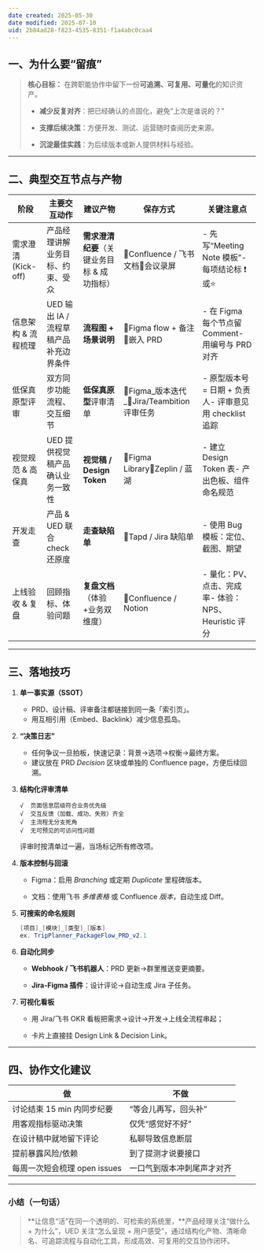 ```yaml
---
date created: 2025-05-30
date modified: 2025-07-10
uid: 2b84ad28-f823-4535-8351-f1a4abc0caa4
---
```

## 一、为什么要“留痕”

> **核心目标：** 在跨职能协作中留下一份**可追溯、可复用、可量化**的知识资产。
>
> - **减少反复对齐**：把已经确认的点固化，避免“上次是谁说的？”
>
> - **支撑后续决策**：方便开发、测试、运营随时查阅历史来源。
>
> - **沉淀最佳实践**：为后续版本或新人提供材料与经验。
>

---

## 二、典型交互节点与产物

|阶段|主要交互动作|建议产物|保存方式|关键注意点|
|---|---|---|---|---|
|需求澄清(Kick-off)|产品经理讲解业务目标、约束、受众|**需求澄清纪要**（关键业务目标 & 成功指标）|🔹Confluence / 飞书文档🔹会议录屏|- 先写“Meeting Note 模板”- 每项结论标 ❗或⭐|
|信息架构 & 流程梳理|UED 输出 IA / 流程草稿产品补充边界条件|**流程图 + 场景说明**|🔹Figma flow + 备注🔹嵌入 PRD|- 在 Figma 每个节点留 Comment- 用编号与 PRD 对齐|
|低保真原型评审|双方同步功能流程、交互细节|**低保真原型**评审清单|🔹Figma_版本迭代_🔹Jira/Teambition 评审任务|- 原型版本号 = 日期 + 负责⼈- 评审意见用 checklist 追踪|
|视觉规范 & 高保真|UED 提供视觉稿产品确认业务一致性|**视觉稿 / Design Token**|🔹Figma Library🔹Zeplin / 蓝湖|- 建立 Design Token 表- 产出色板、组件命名规范|
|开发走查|产品 & UED 联合 check 还原度|**走查缺陷单**|🔹Tapd / Jira 缺陷单|- 使用 Bug 模板：定位、截图、期望|
|上线验收 & 复盘|回顾指标、体验问题|**复盘文档**（体验+业务双维度）|🔹Confluence / Notion|- 量化：PV、点击、完成率- 体验：NPS、Heuristic 评分|

---

## 三、落地技巧

1. **单一事实源（SSOT）**
    - PRD、设计稿、评审备注都链接到同一条「索引页」。
    - 用互相引用（Embed、Backlink）减少信息孤岛。
        
2. **“决策日志”**
    - 任何争议一旦拍板，快速记录：背景->选项->权衡->最终方案。
    - 建议放在 PRD _Decision_ 区块或单独的 Confluence page，方便后续回溯。
        
3. **结构化评审清单**
    
    ```text
    √  页面信息层级符合业务优先级  
    √  交互反馈（加载、成功、失败）齐全  
    √  主流程无分支死角  
    √  无可预见的可访问性问题
    ```
    

    评审时按清单过一遍，当场标记所有修改项。

    
4. **版本控制与回滚**
    
    - Figma：启用 _Branching_ 或定期 _Duplicate_ 里程碑版本。
        
    - 文档：使用飞书 _多维表格_ 或 Confluence _版本_，自动生成 Diff。
        
5. **可搜索的命名规则**
    
    ```Java
    [项目]_[模块]_[类型]_[版本]  
    ex. TripPlanner_PackageFlow_PRD_v2.1
    ```
    
6. **自动化同步**
    
    - **Webhook / 飞书机器人**：PRD 更新→群里推送变更摘要。
        
    - **Jira-Figma 插件**：设计评论→自动生成 Jira 子任务。
        
7. **可视化看板**
    
    - 用 Jira/飞书 OKR 看板把需求->设计->开发->上线全流程串起；
        
    - 卡片上直接挂 Design Link & Decision Link。
        

---

## 四、协作文化建议

|做|不做|
|---|---|
|讨论结束 15 min 内同步纪要|“等会儿再写，回头补”|
|用客观指标驱动决策|仅凭“感觉好不好”|
|在设计稿中就地留下评论|私聊导致信息断层|
|提前暴露风险/依赖|到了提测才说要接口|
|每周一次短会梳理 open issues|一口气到版本冲刺尾声才对齐|

---

### 小结（一句话）

> **让信息“活”在同一个透明的、可检索的系统里，**产品经理关注“做什么 + 为什么”，UED 关注“怎么呈现 + 用户感受”，通过结构化产物、清晰命名、可追踪流程与自动化工具，形成高效、可复用的交互协作闭环。

